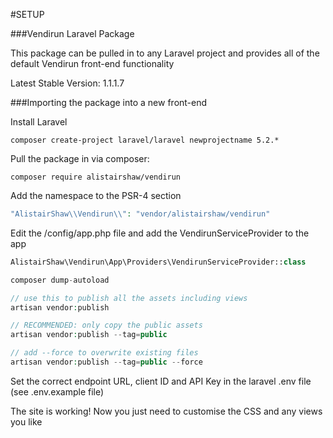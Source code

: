 #SETUP

###Vendirun Laravel Package

This package can be pulled in to any Laravel project and provides all of the default Vendirun front-end functionality

Latest Stable Version: 1.1.1.7

###Importing the package into a new front-end

Install Laravel
```
composer create-project laravel/laravel newprojectname 5.2.*
```

Pull the package in via composer:
```
composer require alistairshaw/vendirun
```

Add the namespace to the PSR-4 section
```php
"AlistairShaw\\Vendirun\\": "vendor/alistairshaw/vendirun"
```

Edit the /config/app.php file and add the VendirunServiceProvider to the app
```php
AlistairShaw\Vendirun\App\Providers\VendirunServiceProvider::class

composer dump-autoload

// use this to publish all the assets including views
artisan vendor:publish

// RECOMMENDED: only copy the public assets
artisan vendor:publish --tag=public

// add --force to overwrite existing files
artisan vendor:publish --tag=public --force
```
Set the correct endpoint URL, client ID and API Key in the laravel .env file (see .env.example file)

The site is working! Now you just need to customise the CSS and any views you like

